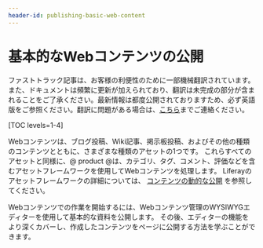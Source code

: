 ```yaml
---
header-id: publishing-basic-web-content
---
```


# 基本的なWebコンテンツの公開

<p class="alert alert-info"><span class="wysiwyg-color-blue120">ファストトラック記事は、お客様の利便性のために一部機械翻訳されています。また、ドキュメントは頻繁に更新が加えられており、翻訳は未完成の部分が含まれることをご了承ください。最新情報は都度公開されておりますため、必ず英語版をご参照ください。翻訳に問題がある場合は、<a href="mailto:support-content-jp@liferay.com">こちら</a>までご連絡ください。</span></p>

[TOC levels=1-4]

Webコンテンツは、ブログ投稿、Wiki記事、掲示板投稿、およびその他の種類のコンテンツとともに、さまざまな種類のアセットの1つです。 これらすべてのアセットと同様に、@ product @は、カテゴリ、タグ、コメント、評価などを含むアセットフレームワークを使用してWebコンテンツを処理します。 Liferayのアセットフレームワークの詳細については、 [コンテンツの動的な公開](/docs/7-1/user/-/knowledge_base/u/publishing-content-dynamically) を参照してください。

Webコンテンツでの作業を開始するには、Webコンテンツ管理のWYSIWYGエディターを使用して基本的な資料を公開します。 その後、エディターの機能をより深くカバーし、作成したコンテンツをページに公開する方法を学ぶことができます。
